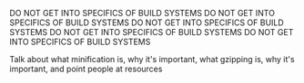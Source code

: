 DO NOT GET INTO SPECIFICS OF BUILD SYSTEMS
DO NOT GET INTO SPECIFICS OF BUILD SYSTEMS
DO NOT GET INTO SPECIFICS OF BUILD SYSTEMS
DO NOT GET INTO SPECIFICS OF BUILD SYSTEMS
DO NOT GET INTO SPECIFICS OF BUILD SYSTEMS

Talk about what minification is, why it's important, what gzipping is, why it's important, and point people at resources